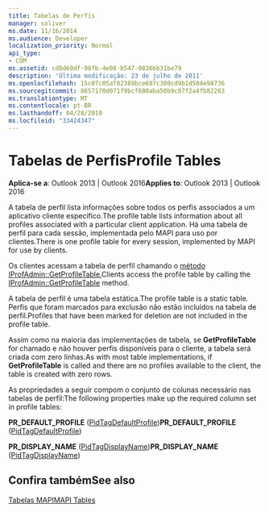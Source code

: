 ```yaml
---
title: Tabelas de Perfis
manager: soliver
ms.date: 11/16/2014
ms.audience: Developer
localization_priority: Normal
api_type:
- COM
ms.assetid: cd8d60df-98fb-4e08-b547-0836bb31be79
description: 'Última modificação: 23 de julho de 2011'
ms.openlocfilehash: 15c07c05af82389bce697c300cd9b1d504e98736
ms.sourcegitcommit: 8657170d071f9bcf680aba50b9c07f2a4fb82283
ms.translationtype: MT
ms.contentlocale: pt-BR
ms.lasthandoff: 04/28/2019
ms.locfileid: "33424347"
---
```

# <a name="profile-tables"></a><span data-ttu-id="4dd46-103">Tabelas de Perfis</span><span class="sxs-lookup"><span data-stu-id="4dd46-103">Profile Tables</span></span>

  
  
<span data-ttu-id="4dd46-104">**Aplica-se a**: Outlook 2013 | Outlook 2016</span><span class="sxs-lookup"><span data-stu-id="4dd46-104">**Applies to**: Outlook 2013 | Outlook 2016</span></span> 
  
<span data-ttu-id="4dd46-105">A tabela de perfil lista informações sobre todos os perfis associados a um aplicativo cliente específico.</span><span class="sxs-lookup"><span data-stu-id="4dd46-105">The profile table lists information about all profiles associated with a particular client application.</span></span> <span data-ttu-id="4dd46-106">Há uma tabela de perfil para cada sessão, implementada pelo MAPI para uso por clientes.</span><span class="sxs-lookup"><span data-stu-id="4dd46-106">There is one profile table for every session, implemented by MAPI for use by clients.</span></span> 
  
<span data-ttu-id="4dd46-107">Os clientes acessam a tabela de perfil chamando o [método IProfAdmin::GetProfileTable.](iprofadmin-getprofiletable.md)</span><span class="sxs-lookup"><span data-stu-id="4dd46-107">Clients access the profile table by calling the [IProfAdmin::GetProfileTable](iprofadmin-getprofiletable.md) method.</span></span> 
  
<span data-ttu-id="4dd46-108">A tabela de perfil é uma tabela estática.</span><span class="sxs-lookup"><span data-stu-id="4dd46-108">The profile table is a static table.</span></span> <span data-ttu-id="4dd46-109">Perfis que foram marcados para exclusão não estão incluídos na tabela de perfil.</span><span class="sxs-lookup"><span data-stu-id="4dd46-109">Profiles that have been marked for deletion are not included in the profile table.</span></span>
  
<span data-ttu-id="4dd46-110">Assim como na maioria das implementações de tabela, se **GetProfileTable** for chamado e não houver perfis disponíveis para o cliente, a tabela será criada com zero linhas.</span><span class="sxs-lookup"><span data-stu-id="4dd46-110">As with most table implementations, if **GetProfileTable** is called and there are no profiles available to the client, the table is created with zero rows.</span></span> 
  
<span data-ttu-id="4dd46-111">As propriedades a seguir compom o conjunto de colunas necessário nas tabelas de perfil:</span><span class="sxs-lookup"><span data-stu-id="4dd46-111">The following properties make up the required column set in profile tables:</span></span>
  
 <span data-ttu-id="4dd46-112">**PR_DEFAULT_PROFILE** ([PidTagDefaultProfile](pidtagdefaultprofile-canonical-property.md))</span><span class="sxs-lookup"><span data-stu-id="4dd46-112">**PR_DEFAULT_PROFILE** ([PidTagDefaultProfile](pidtagdefaultprofile-canonical-property.md))</span></span> 
  
 <span data-ttu-id="4dd46-113">**PR_DISPLAY_NAME** ([PidTagDisplayName](pidtagdisplayname-canonical-property.md))</span><span class="sxs-lookup"><span data-stu-id="4dd46-113">**PR_DISPLAY_NAME** ([PidTagDisplayName](pidtagdisplayname-canonical-property.md))</span></span> 
  
## <a name="see-also"></a><span data-ttu-id="4dd46-114">Confira também</span><span class="sxs-lookup"><span data-stu-id="4dd46-114">See also</span></span>



[<span data-ttu-id="4dd46-115">Tabelas MAPI</span><span class="sxs-lookup"><span data-stu-id="4dd46-115">MAPI Tables</span></span>](mapi-tables.md)

